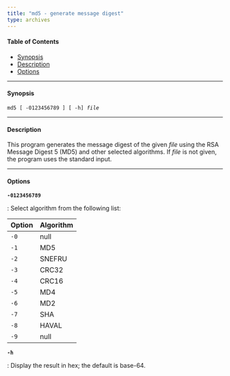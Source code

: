 ```yaml
---
title: "md5 - generate message digest"
type: archives
--- 
```


#### Table of Contents

*  [Synopsis](/archives/3-5.93e/md5cert/#synopsis)
*  [Description](/archives/3-5.93e/md5cert/#description)
*  [Options](/archives/3-5.93e/md5cert/#options)

* * *

#### Synopsis

<code>md5 [ -0123456789 ] [ -h] _file_</code>

* * *

#### Description

This program generates the message digest of the given _file_ using the RSA Message Digest 5 (MD5) and other selected algorithms. If _file_ is not given, the program uses the standard input.

* * *

#### Options

<code>**-0123456789**</code>

: Select algorithm from the following list:

| Option | Algorithm |
| ----- | ----- |
| `-0` | null |
| `-1` | MD5 |
| `-2` | SNEFRU |
| `-3` | CRC32 |
| `-4` | CRC16 |
| `-5` | MD4 |
| `-6` | MD2 |
| `-7` | SHA |
| `-8` | HAVAL |
| `-9` | null |

<code>**-h**</code>

: Display the result in hex; the default is base-64.